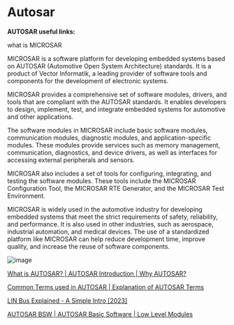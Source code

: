# Autosar

**AUTOSAR useful links:**

what is MICROSAR

MICROSAR is a software platform for developing embedded systems based on AUTOSAR (Automotive Open System Architecture) standards. It is a product of Vector Informatik, a leading provider of software tools and components for the development of electronic systems.

MICROSAR provides a comprehensive set of software modules, drivers, and tools that are compliant with the AUTOSAR standards. It enables developers to design, implement, test, and integrate embedded systems for automotive and other applications.

The software modules in MICROSAR include basic software modules, communication modules, diagnostic modules, and application-specific modules. These modules provide services such as memory management, communication, diagnostics, and device drivers, as well as interfaces for accessing external peripherals and sensors.

MICROSAR also includes a set of tools for configuring, integrating, and testing the software modules. These tools include the MICROSAR Configuration Tool, the MICROSAR RTE Generator, and the MICROSAR Test Environment.

MICROSAR is widely used in the automotive industry for developing embedded systems that meet the strict requirements of safety, reliability, and performance. It is also used in other industries, such as aerospace, industrial automation, and medical devices. The use of a standardized platform like MICROSAR can help reduce development time, improve quality, and increase the reuse of software components.

![image](https://github.com/ArturR0k3r/Autosar_Learning/assets/117598386/a310bdd9-abe7-471e-844f-2726f9d317da)

[What is AUTOSAR? | AUTOSAR Introduction | Why AUTOSAR?](https://autosartutorials.com/what-is-autosar/)

[Common Terms used in AUTOSAR | Explanation of AUTOSAR Terms](https://autosartutorials.com/common-terms-used-in-autosar/#signal)

[LIN Bus Explained - A Simple Intro [2023]](http://csselectronics.com/pages/lin-bus-protocol-intro-basics)

[AUTOSAR BSW | AUTOSAR Basic Software | Low Level Modules](https://autosartutorials.com/autosar-basic-software-bsw/)
